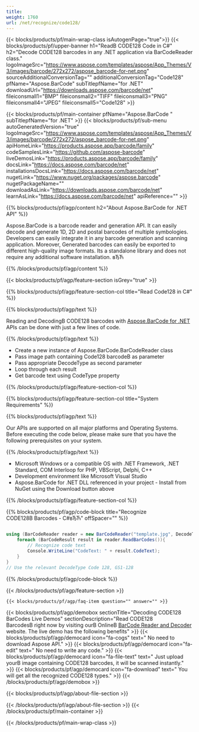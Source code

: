 ```yaml
---
title:  
weight: 1760
url: /net/recognize/code128/ 
---
```


{{< blocks/products/pf/main-wrap-class isAutogenPage="true">}}
{{< blocks/products/pf/upper-banner h1="ReadВ CODE128 Code in C#" h2="Decode CODE128 barcodes in any .NET application via BarCodeReader class." logoImageSrc="https://www.aspose.com/templates/aspose/App_Themes/V3/images/barcode/272x272/aspose_barcode-for-net.png" sourceAdditionalConversionTag="" additionalConversionTag="Code128" pfName="Aspose.BarCode" subTitlepfName="for .NET" downloadUrl="https://downloads.aspose.com/barcode/net" fileiconsmall1="BMP" fileiconsmall2="TIFF" fileiconsmall3="PNG" fileiconsmall4="JPEG" fileiconsmall5="Code128" >}}

{{< blocks/products/pf/main-container pfName="Aspose.BarCode " subTitlepfName="for .NET" >}}
{{< blocks/products/pf/sub-menu autoGeneratedVersion="true" logoImageSrc="https://www.aspose.com/templates/aspose/App_Themes/V3/images/barcode/272x272/aspose_barcode-for-net.png" apiHomeLink="https://products.aspose.app/barcode/family" codeSamplesLink="https://github.com/aspose-barcode" liveDemosLink="https://products.aspose.app/barcode/family" docsLink="https://docs.aspose.com/barcode/net" installationsDocsLink="https://docs.aspose.com/barcode/net" nugetLink="https://www.nuget.org/packages/aspose.barcode" nugetPackageName="" downloadAsLink="https://downloads.aspose.com/barcode/net" learnAsLink="https://docs.aspose.com/barcode/net" apiReference="" >}}

{{% blocks/products/pf/agp/content h2="About Aspose.BarCode for .NET API" %}}

 Aspose.BarCode is a barcode reader and generation API. It can easily decode and generate 1D, 2D and postal barcodes of multiple symbologies. Developers can easily integrate it in any barcode generation and scanning application. Moreover, Generated barcodes can easily be exported to different high-quality image formats. Its a standalone library and does not require any additional software installation. вЂЋ

{{% /blocks/products/pf/agp/content %}}

{{< blocks/products/pf/agp/feature-section isGrey="true" >}}

{{% blocks/products/pf/agp/feature-section-col title="Read Code128 in C#" %}}

{{% blocks/products/pf/agp/text %}}

 Reading and DecodingВ CODE128 barcodes with
 [Aspose.BarCode for .NET](https://products.aspose.com/barcode/net) 
 APIs can be done with just a few lines of code.

{{% /blocks/products/pf/agp/text %}}

+  Create a new instance of Aspose.BarCode.BarCodeReader class
+  Pass image path containing Code128 barcodeВ as parameter
+  Pass appropriate DecodeType as second parameter
+  Loop through each result
+  Get barcode text using CodeType property

{{% /blocks/products/pf/agp/feature-section-col %}}

{{% blocks/products/pf/agp/feature-section-col title="System Requirements" %}}

{{% blocks/products/pf/agp/text %}}

 Our APIs are supported on all major platforms and Operating Systems. Before executing the code below, please make sure that you have the following prerequisites on your system.

{{% /blocks/products/pf/agp/text %}}

-  Microsoft Windows or a compatible OS with .NET Framework, .NET Standard, COM Interloop for PHP, VBScript, Delphi, C++
-  Development environment like Microsoft Visual Studio
-  Aspose.BarCode for .NET DLL referenced in your project - Install from NuGet using the Download button above

{{% /blocks/products/pf/agp/feature-section-col %}}

{{% blocks/products/pf/agp/code-block title="Recognize CODE128В Barcodes - C#вЂЋ" offSpacer="" %}}

```cs

using (BarCodeReader reader = new BarCodeReader("template.jpg", DecodeType.Code128)){
    foreach (BarCodeResult result in reader.ReadBarCodes()){
        // Recognize code text            
        Console.WriteLine("CodeText: " + result.CodeText);
    }
} 
// Use the relevant DecodeType Code 128, GS1-128

```

{{% /blocks/products/pf/agp/code-block %}}

{{< /blocks/products/pf/agp/feature-section >}}

    {{< blocks/products/pf/agp/faq-item question="" answer="" >}}
 

{{< blocks/products/pf/agp/demobox sectionTitle="Decoding CODE128 BarCodes Live Demos" sectionDescription="Read CODE128 BarcodesВ right now by visiting ourВ OnlineВ [BarCode Reader and Decoder](https://products.aspose.app/barcode/recognize/code128) website. The live demo has the following benefits" >}}
        {{< blocks/products/pf/agp/democard icon="fa-cogs" text=" No need to download Aspose API." >}}
        {{< blocks/products/pf/agp/democard icon="fa-edit" text=" No need to write any code." >}}
        {{< blocks/products/pf/agp/democard icon="fa-file-text" text=" Just upload yourВ image containing CODE128 barcodes, it will be scanned instantly." >}}
        {{< blocks/products/pf/agp/democard icon="fa-download" text=" You will get all the recognized CODE128 types." >}}
{{< /blocks/products/pf/agp/demobox >}}

{{< blocks/products/pf/agp/about-file-section >}}

{{< /blocks/products/pf/agp/about-file-section >}}
{{< /blocks/products/pf/main-container >}}
    
{{< /blocks/products/pf/main-wrap-class >}}